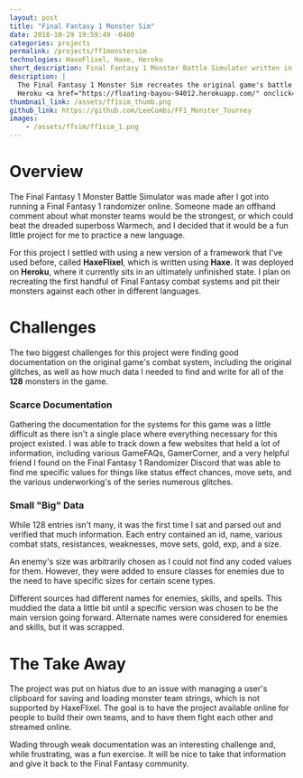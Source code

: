```yaml
---
layout: post
title: "Final Fantasy 1 Monster Sim"
date: 2018-10-29 19:59:49 -0400
categories: projects
permalink: /projects/ff1monstersim
technologies: HaxeFlixel, Haxe, Heroku
short_description: Final Fantasy 1 Monster Battle Simulator written in <strong>Haxe</strong> using the <strong>HaxeFlixel</strong> framework.
description: |
  The Final Fantasy 1 Monster Sim recreates the original game's battle system then pits two teams of monsters against each other to see which would win. It was developed using the 2D game engine <strong>HaxeFlixel</strong>, and is currently hosted on 
  Heroku <a href="https://floating-bayou-94012.herokuapp.com/" onclick="ga('send','event','clicks','heroku-click','ff1-sim');">here</a> (give it a minute to spin up).
thumbnail_link: /assets/ff1sim_thumb.png
github_link: https://github.com/LeeCombs/FF1_Monster_Tourney
images:
    - /assets/ffsim/ff1sim_1.png
---
```


# Overview
The Final Fantasy 1 Monster Battle Simulator was made after I got into running a Final Fantasy 1 randomizer online. Someone made an offhand comment about what monster teams would be the strongest, or which could beat the dreaded superboss Warmech, and I decided that it would be a fun little project for me to practice a new language.

For this project I settled with using a new version of a framework that I've used before, called **HaxeFlixel**, which is written using **Haxe**. It was deployed on **Heroku**, where it currently sits in an ultimately unfinished state. I plan on recreating the first handful of Final Fantasy combat systems and pit their monsters against each other in different languages.

# Challenges
The two biggest challenges for this project were finding good documentation on the original game's combat system, including the original glitches, as well as how much data I needed to find and write for all of the **128** monsters in the game. 

### Scarce Documentation

Gathering the documentation for the systems for this game was a little difficult as there isn't a single place where everything necessary for this project existed. I was able to track down a few websites that held a lot of information, including various GameFAQs, GamerCorner, and a very helpful friend I found on the Final Fantasy 1 Randomizer Discord that was able to find me specific values for things like status effect chances, move sets, and the various underworking's of the series numerous glitches.

### Small "Big" Data

While 128 entries isn't many, it was the first time I sat and parsed out and verified that much information.  Each entry contained an id, name, various combat stats, resistances, weaknesses, move sets, gold, exp, and a size.

An enemy's size was arbitrarily chosen as I could not find any coded values for them. However, they were added to ensure classes for enemies due to the need to have specific sizes for certain scene types. 

Different sources had different names for enemies, skills, and spells. This muddied the data a little bit until a specific version was chosen to be the main version going forward. Alternate names were considered for enemies and skills, but it was scrapped. 

# The Take Away
The project was put on hiatus due to an issue with managing a user's clipboard for saving and loading monster team strings, which is not supported by HaxeFlixel. The goal is to have the project available online for people to build their own teams, and to have them fight each other and streamed online.

Wading through weak documentation was an interesting challenge and, while frustrating, was a fun exercise. It will be nice to take that information and give it back to the Final Fantasy community.
